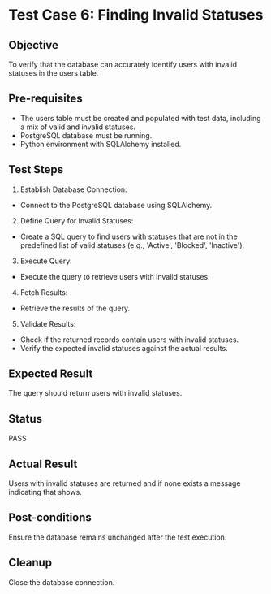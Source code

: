 # Test Case 6: Finding Invalid Statuses
## Objective
To verify that the database can accurately identify users with invalid statuses in the users table.
## Pre-requisites
- The users table must be created and populated with test data, including a mix of valid and invalid statuses.
- PostgreSQL database must be running.
- Python environment with SQLAlchemy installed.
## Test Steps
1. Establish Database Connection:
- Connect to the PostgreSQL database using SQLAlchemy.
2. Define Query for Invalid Statuses:
- Create a SQL query to find users with statuses that are not in the predefined list of valid statuses (e.g., 'Active', 'Blocked', 'Inactive').
3. Execute Query:
- Execute the query to retrieve users with invalid statuses.
4. Fetch Results:
- Retrieve the results of the query.
5. Validate Results:
- Check if the returned records contain users with invalid statuses.
- Verify the expected invalid statuses against the actual results.
## Expected Result
The query should return users with invalid statuses.
## Status
PASS
## Actual Result
Users with invalid statuses are returned and if none exists a message indicating that shows.
## Post-conditions
Ensure the database remains unchanged after the test execution.
## Cleanup
Close the database connection.
